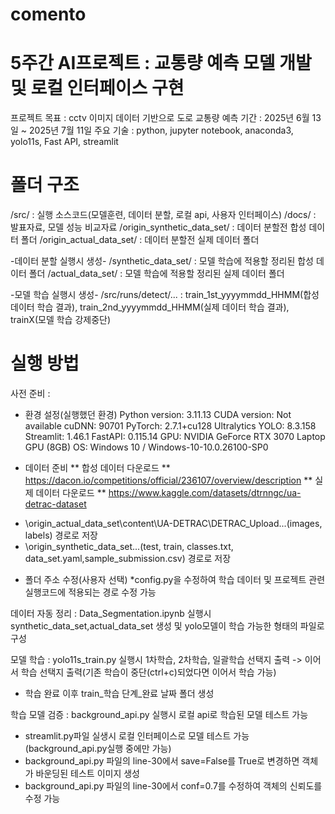 # comento
# 5주간 AI프로젝트 : 교통량 예측 모델 개발 및 로컬 인터페이스 구현
프로젝트 목표 : cctv 이미지 데이터 기반으로 도로 교통량 예측
기간 : 2025년 6월 13일  ~ 2025년 7월 11일
주요 기술 : python, jupyter notebook, anaconda3, yolo11s, Fast API, streamlit

# 폴더 구조
/src/ : 실행 소스코드(모델훈련, 데이터 분할, 로컬 api, 사용자 인터페이스)
/docs/ : 발표자료, 모델 성능 비교자료
/origin_synthetic_data_set/ : 데이터 분할전 합성 데이터 폴더
/origin_actual_data_set/ : 데이터 분할전 실제 데이터 폴더

-데이터 분할 실행시 생성-
/synthetic_data_set/ : 모델 학습에 적용할 정리된 합성 데이터 폴더 
/actual_data_set/ : 모델 학습에 적용할 정리된 실제 데이터 폴더

-모델 학습 실행시 생성-
/src/runs/detect/... : train_1st_yyyymmdd_HHMM(합성 데이터 학습 결과), train_2nd_yyyymmdd_HHMM(실제 데이터 학습 결과), trainX(모델 학습 강제중단)


# 실행 방법

사전 준비 : 
- 환경 설정(실행했던 환경)
Python version: 3.11.13
CUDA version: Not available
cuDNN: 90701
PyTorch: 2.7.1+cu128
Ultralytics YOLO: 8.3.158
Streamlit: 1.46.1
FastAPI: 0.115.14
GPU: NVIDIA GeForce RTX 3070 Laptop GPU (8GB)
OS: Windows 10 / Windows-10-10.0.26100-SP0
  
- 데이터 준비
** 합성 데이터 다운로드
** https://dacon.io/competitions/official/236107/overview/description
** 실제 데이터 다운로드
** https://www.kaggle.com/datasets/dtrnngc/ua-detrac-dataset

* \origin_actual_data_set\content\UA-DETRAC\DETRAC_Upload\...(images, labels) 경로로 저장
* \origin_synthetic_data_set\...(test, train, classes.txt, data_set.yaml,sample_submission.csv) 경로로 저장

- 폴더 주소 수정(사용자 선택)
*config.py을 수정하여 학습 데이터 및 프로젝트 관련 실행코드에 적용되는 경로 수정 가능

데이터 자동 정리 : Data_Segmentation.ipynb 실행시 synthetic_data_set,actual_data_set 생성 및 yolo모델이 학습 가능한 형태의 파일로 구성

모델 학습 : yolo11s_train.py 실행시 1차학습, 2차학습, 일괄학습 선택지 출력 -> 이어서 학습 선택지 출력(기존 학습이 중단(ctrl+c)되었다면 이어서 학습 가능) 
- 학습 완료 이후 train_학습 단계_완료 날짜 폴더 생성

학습 모델 검증 : background_api.py 실행시 로컬 api로 학습된 모델 테스트 가능 
- streamlit.py파일 실생시 로컬 인터페이스로 모델 테스트 가능(background_api.py실행 중에만 가능)
- background_api.py 파일의 line-30에서 save=False를 True로 변경하면 객체가 바운딩된 테스트 이미지 생성
- background_api.py 파일의 line-30에서 conf=0.7를 수정하여 객체의 신뢰도를 수정 가능

